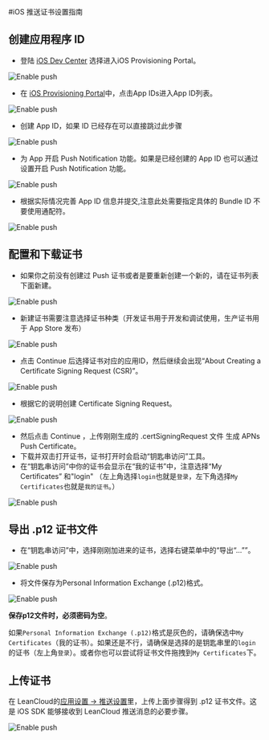 
#iOS 推送证书设置指南


## 创建应用程序 ID

* 登陆 [iOS Dev Center](https://developer.apple.com/devcenter/ios/index.action) 选择进入iOS Provisioning Portal。

![Enable push](images/ios_cert/login.png)

* 在 [iOS Provisioning Portal](https://developer.apple.com/ios/manage/overview/index.action)中，点击App IDs进入App ID列表。

![Enable push](images/ios_cert/appid.png)

* 创建 App ID，如果 ID 已经存在可以直接跳过此步骤

![Enable push](images/ios_cert/appid2.png)

* 为 App 开启 Push Notification 功能。如果是已经创建的 App ID 也可以通过设置开启 Push Notification 功能。

![Enable push](images/ios_cert/appservice.png)

* 根据实际情况完善 App ID 信息并提交,注意此处需要指定具体的 Bundle ID 不要使用通配符。

![Enable push](images/ios_cert/appid3.png)

## 配置和下载证书

* 如果你之前没有创建过 Push 证书或者是要重新创建一个新的，请在证书列表下面新建。

![Enable push](images/ios_cert/cer0.png)

* 新建证书需要注意选择证书种类（开发证书用于开发和调试使用，生产证书用于 App Store 发布）

![Enable push](images/ios_cert/cer1.png)

* 点击 Continue 后选择证书对应的应用ID，然后继续会出现“About Creating a Certificate Signing Request (CSR)”。

![Enable push](images/ios_cert/cer2.png)

* 根据它的说明创建 Certificate Signing Request。

![Enable push](images/ios_cert/cer3.png)

* 然后点击 Continue ，上传刚刚生成的 .certSigningRequest 文件 生成 APNs Push  Certificate。
* 下载并双击打开证书，证书打开时会启动“钥匙串访问”工具。
* 在“钥匙串访问”中你的证书会显示在“我的证书”中，注意选择“My Certificates” 和"login" （左上角选择`login`也就是`登录`，左下角选择`My Certificates`也就是`我的证书`。）

![Enable push](images/ios_cert/keychain_cert.png)

## 导出 .p12 证书文件

* 在“钥匙串访问”中，选择刚刚加进来的证书，选择右键菜单中的“导出“...””。

![Enable push](images/ios_cert/export_p12.png)

* 将文件保存为Personal Information Exchange (.p12)格式。

![Enable push](images/ios_cert/export_filename.png)

**保存p12文件时，必须密码为空**。

如果`Personal Information Exchange (.p12)`格式是灰色的，请确保选中`My Certificates`（我的证书）。如果还是不行，请确保是选择的是钥匙串里的`login`的证书（左上角`登录`）。或者你也可以尝试将证书文件拖拽到`My Certificates`下。

## 上传证书

在 LeanCloud的[应用设置 -> 推送设置](/app.html?appid={{appid}}#/push)里，上传上面步骤得到 .p12 证书文件。这是 iOS SDK 能够接收到 LeanCloud 推送消息的必要步骤。

![Enable push](images/ios_cert/upload_p12.png)









